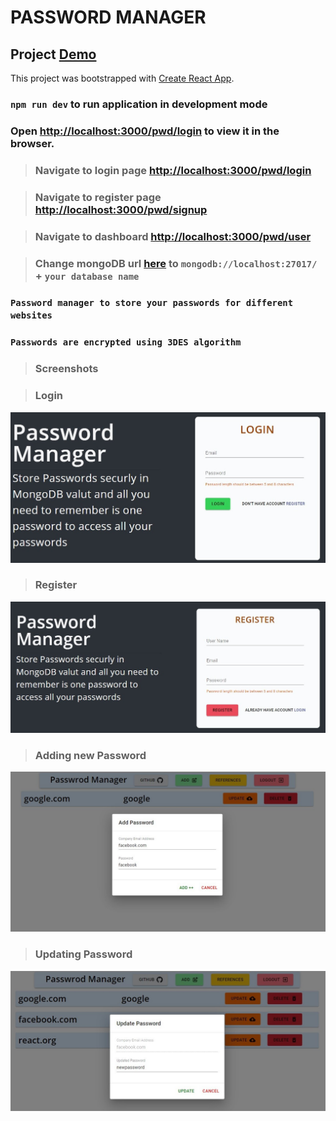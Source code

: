 # PASSWORD MANAGER

## Project [Demo](https://youtu.be/8sV6gjrHeik)

This project was bootstrapped with [Create React App](https://github.com/facebook/create-react-app).

### `npm run dev` to run application in development mode

### Open [http://localhost:3000/pwd/login](http://localhost:3000/pwd/login) to view it in the browser.

> ### Navigate to login page [http://localhost:3000/pwd/login](http://localhost:3000/pwd/login)

> ### Navigate to register page [http://localhost:3000/pwd/signup](http://localhost:3000/pwd/signup)

> ### Navigate to dashboard [http://localhost:3000/pwd/user](http://localhost:3000/pwd/user)

> ### Change mongoDB url [here](https://github.com/NaveenKumarReddyK/password-manager/blob/b6452283e75d28af35b9a4922771f3f01b17963a/Backend/Server.js#L21) to ` mongodb://localhost:27017/ ` + ` your database name `


### ` Password manager to store your passwords for different websites `
### ` Passwords are encrypted using 3DES algorithm ` 

> ### Screenshots

> ### Login
![Login page](https://github.com/NaveenKumarReddyK/password-manager/blob/master/Screenshots/Login%20Page.jpg)

> ### Register
![Register page](https://github.com/NaveenKumarReddyK/password-manager/blob/master/Screenshots/Register%20Page.jpg)

> ### Adding new Password
![Adding new Password](https://github.com/NaveenKumarReddyK/password-manager/blob/master/Screenshots/Adding%20New%20Password.jpg)

> ### Updating Password
![Updating Password](https://github.com/NaveenKumarReddyK/password-manager/blob/master/Screenshots/updating%20password.jpg)
